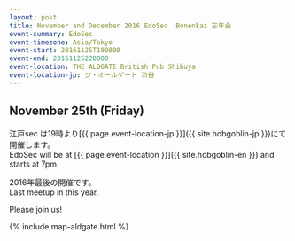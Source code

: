 ```yaml
---
layout: post
title: November and December 2016 EdoSec  Bonenkai 忘年会
event-summary: EdoSec
event-timezone: Asia/Tokyo
event-start: 20161125T190000
event-end: 20161125220000
event-location: THE ALDGATE British Pub Shibuya
event-location-jp: ジ・オールゲート 渋谷 
---
```

<p></p>
<h2>November 25th (Friday)</h2>

江戸sec は19時より[{{ page.event-location-jp }}]({{ site.hobgoblin-jp }})にて開催します。<br>
EdoSec will be at [{{ page.event-location }}]({{ site.hobgoblin-en }}) and starts at 7pm.<br>
<p></p>
2016年最後の開催です。<br>
Last meetup in this year.<br>
<p></p>
Please join us!<br>
<p></p>
{% include map-aldgate.html %}

